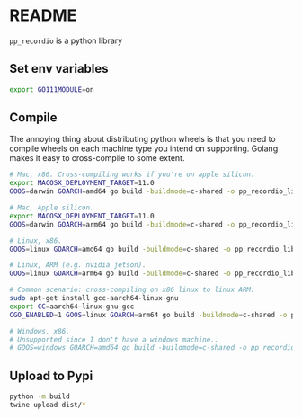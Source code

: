# README

`pp_recordio` is a python library 

## Set env variables

```bash
export GO111MODULE=on
```

## Compile

The annoying thing about distributing python wheels is that you need to compile
wheels on each machine type you intend on supporting. Golang makes it easy to
cross-compile to some extent.

```bash
# Mac, x86. Cross-compiling works if you're on apple silicon.
export MACOSX_DEPLOYMENT_TARGET=11.0
GOOS=darwin GOARCH=amd64 go build -buildmode=c-shared -o pp_recordio_lib_darwin_amd64.so pp_recordio.go

# Mac, Apple silicon.
export MACOSX_DEPLOYMENT_TARGET=11.0
GOOS=darwin GOARCH=arm64 go build -buildmode=c-shared -o pp_recordio_lib_darwin_arm64.so pp_recordio.go

# Linux, x86.
GOOS=linux GOARCH=amd64 go build -buildmode=c-shared -o pp_recordio_lib_linux_amd64.so pp_recordio.go

# Linux, ARM (e.g. nvidia jetson).
GOOS=linux GOARCH=arm64 go build -buildmode=c-shared -o pp_recordio_lib_linux_arm64.so pp_recordio.go

# Common scenario: cross-compiling on x86 linux to linux ARM:
sudo apt-get install gcc-aarch64-linux-gnu
export CC=aarch64-linux-gnu-gcc
CGO_ENABLED=1 GOOS=linux GOARCH=arm64 go build -buildmode=c-shared -o pp_recordio_lib_linux_arm64.so pp_recordio.go

# Windows, x86.
# Unsupported since I don't have a windows machine..
# GOOS=windows GOARCH=amd64 go build -buildmode=c-shared -o pp_recordio_lib_windows_amd64.dll pp_recordio.go
```

## Upload to Pypi

```bash
python -m build
twine upload dist/*
```

